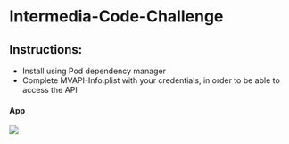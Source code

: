 # Intermedia-Code-Challenge

## Instructions: 
- Install using Pod dependency manager
- Complete MVAPI-Info.plist with your credentials, in order to be able to access the API
 
#### App 
![](https://github.com/gonzalof95/RestaurantSearcher/blob/master/tableView.gif)
